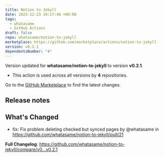 ```yaml
---
title: Notion to Jekyll
date: 2023-12-23 19:17:46 +00:00
tags:
  - whatasame
  - GitHub Actions
draft: false
repo: whatasame/notion-to-jekyll
marketplace: https://github.com/marketplace/actions/notion-to-jekyll
version: v0.2.1
dependentsNumber: "4"
---
```



Version updated for **whatasame/notion-to-jekyll** to version **v0.2.1**.
- This action is used across all versions by **4** repositories.

Go to the [GitHub Marketplace](https://github.com/marketplace/actions/notion-to-jekyll) to find the latest changes.

## Release notes

## What's Changed
* fix: Fix problem deleting checked but synced pages by @whatasame in https://github.com/whatasame/notion-to-jekyll/pull/21


**Full Changelog**: https://github.com/whatasame/notion-to-jekyll/compare/v0...v0.2.1
